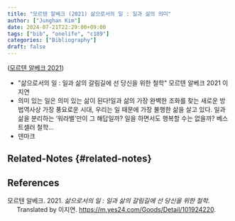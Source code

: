 ```yaml
---
title: "모르텐 알베크 (2021) 삶으로서의 일 : 일과 삶의 의미"
author: ["Junghan Kim"]
date: 2024-07-21T22:29:00+09:00
tags: ["bib", "onelife", "c189"]
categories: ["Bibliography"]
draft: false
---
```


(<a href="#citeproc_bib_item_1">모르텐 알베크 2021</a>)

-   "삶으로서의 일 : 일과 삶의 갈림길에 선 당신을 위한 철학" 모르텐 알베크 2021 이지연
-   의미 있는 일은 의미 있는 삶이 된다!일과 삶의 가장 완벽한 조화를 찾는 새로운 방법역사상 가장 풍요로운 시대, 우리는 일 때문에 가장 불행한 삶을 살고 있다. 일과 삶을 분리하는 ‘워라밸’만이 그 해답일까? 일을 하면서도 행복할 수는 없을까? 베스트셀러 철학...
-   덴마크


## Related-Notes {#related-notes}

## References

<style>.csl-entry{text-indent: -1.5em; margin-left: 1.5em;}</style><div class="csl-bib-body">
  <div class="csl-entry"><a id="citeproc_bib_item_1"></a>모르텐 알베크. 2021. <i>삶으로서의 일 : 일과 삶의 갈림길에 선 당신을 위한 철학</i>. Translated by 이지연. <a href="https://m.yes24.com/Goods/Detail/101924220">https://m.yes24.com/Goods/Detail/101924220</a>.</div>
</div>
